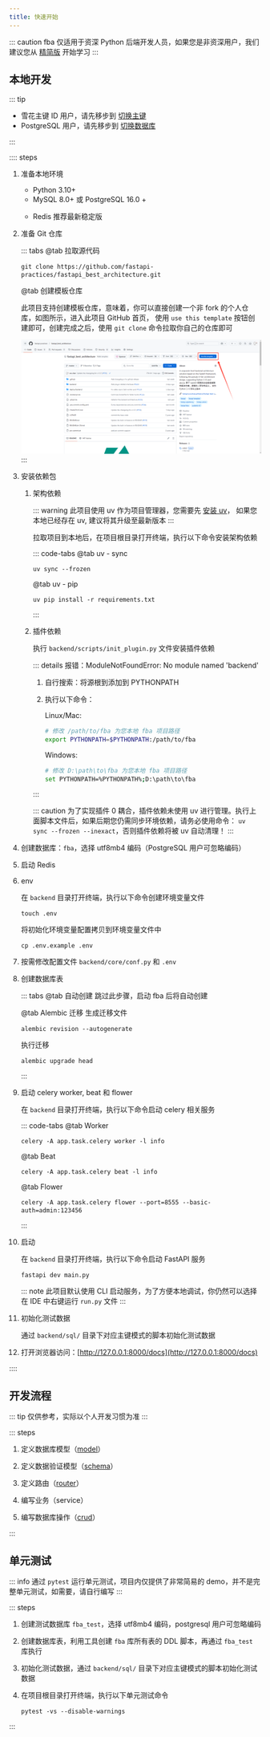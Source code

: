 ```yaml
---
title: 快速开始
---
```


::: caution
fba 仅适用于资深 Python 后端开发人员，如果您是非资深用户，我们建议您从 [精简版](../summary/fsm.md) 开始学习
:::

## 本地开发

::: tip

- 雪花主键 ID 用户，请先移步到 [切换主键](../reference/pk.md)
- PostgreSQL 用户，请先移步到 [切换数据库](../reference/db.md)

:::

:::: steps

1. 准备本地环境

    - Python 3.10+
    - MySQL 8.0+ 或 PostgreSQL 16.0 +
    - <p>Redis 推荐最新稳定版</p>

2. 准备 Git 仓库 <Badge type="warning" text="二选一" />

   ::: tabs
   @tab 拉取源代码

   ```shell:no-line-numbers
   git clone https://github.com/fastapi-practices/fastapi_best_architecture.git
   ```

   @tab 创建模板仓库

   此项目支持创建模板仓库，意味着，你可以直接创建一个非 fork 的个人仓库，如图所示，进入此项目
   GitHub 首页，
   使用 `use this template` 按钮创建即可，创建完成之后，使用 `git clone` 命令拉取你自己的仓库即可

   ![use_this_template](/images/use_this_template.png)
   :::

3. 安装依赖包

    1. 架构依赖

       ::: warning
       此项目使用 uv 作为项目管理器，您需要先 [安装 uv](https://docs.astral.sh/uv/getting-started/installation/)，
       如果您本地已经存在 uv, 建议将其升级至最新版本
       :::

       拉取项目到本地后，在项目根目录打开终端，执行以下命令安装架构依赖

       ::: code-tabs
       @tab <Icon name="material-icon-theme:uv" />uv - sync

       ```shell:no-line-numbers
       uv sync --frozen
       ```

       @tab <Icon name="material-icon-theme:uv" />uv - pip

       ```shell:no-line-numbers
       uv pip install -r requirements.txt
       ```

       :::

    2. 插件依赖

       执行 `backend/scripts/init_plugin.py` 文件安装插件依赖

       ::: details 报错：ModuleNotFoundError: No module named 'backend'

        1. 自行搜索：将源根到添加到 PYTHONPATH
        2. 执行以下命令：

           Linux/Mac:

           ```sh
           # 修改 /path/to/fba 为您本地 fba 项目路径
           export PYTHONPATH=$PYTHONPATH:/path/to/fba
           ```

           Windows:

           ```sh
           # 修改 D:\path\to\fba 为您本地 fba 项目路径
           set PYTHONPATH=%PYTHONPATH%;D:\path\to\fba
           ```

       :::

       ::: caution
       为了实现插件 0 耦合，插件依赖未使用 uv 进行管理。执行上面脚本文件后，如果后期您仍需同步环境依赖，请务必使用命令：
       `uv sync --frozen --inexact`，否则插件依赖将被 uv 自动清理！
       :::

4. 创建数据库：`fba`，选择 utf8mb4 编码（PostgreSQL 用户可忽略编码）
5. 启动 Redis
6. env

   在 `backend` 目录打开终端，执行以下命令创建环境变量文件

   ```shell:no-line-numbers
   touch .env
   ```

   将初始化环境变量配置拷贝到环境变量文件中

   ```shell:no-line-numbers
   cp .env.example .env
   ```

7. 按需修改配置文件 `backend/core/conf.py` 和 `.env`
8. 创建数据库表 <Badge type="warning" text="二选一" />

   ::: tabs
   @tab 自动创建
   跳过此步骤，启动 fba 后将自动创建

   @tab Alembic 迁移
   生成迁移文件

   ```shell:no-line-numbers
   alembic revision --autogenerate
   ```

   执行迁移

   ```shell:no-line-numbers
   alembic upgrade head
   ```
   :::

9. 启动 celery worker, beat 和 flower <Badge type="warning" text="此步骤为可选，三个都可以不执行" />

   在 `backend` 目录打开终端，执行以下命令启动 celery 相关服务

   ::: code-tabs
   @tab Worker

    ```shell:no-line-numbers
    celery -A app.task.celery worker -l info
    ```

   @tab Beat

    ```shell:no-line-numbers
    celery -A app.task.celery beat -l info
    ```

   @tab Flower

    ```shell:no-line-numbers
    celery -A app.task.celery flower --port=8555 --basic-auth=admin:123456
    ```
   :::

10. 启动

    在 `backend` 目录打开终端，执行以下命令启动 FastAPI 服务

    ```shell:no-line-numbers
    fastapi dev main.py
    ```

    ::: note
    此项目默认使用 CLI 启动服务，为了方便本地调试，你仍然可以选择在 IDE 中右键运行 `run.py` 文件
    :::

11. 初始化测试数据

    通过 `backend/sql/` 目录下对应主键模式的脚本初始化测试数据

12. 打开浏览器访问：[http://127.0.0.1:8000/docs](http://127.0.0.1:8000/docs)

::::

## 开发流程

::: tip
仅供参考，实际以个人开发习惯为准
:::

::: steps

1. 定义数据库模型（[model](../reference/model.md)）

2. 定义数据验证模型（[schema](../reference/schema.md)）

3. 定义路由（[router](../reference/router.md)）

4. 编写业务（service）

5. 编写数据库操作（[crud](../reference/CRUD.md)）

:::

## 单元测试

::: info
通过 `pytest` 运行单元测试，项目内仅提供了非常简易的 demo，并不是完整单元测试，如需要，请自行编写
:::

::: steps

1. 创建测试数据库 `fba_test`，选择 utf8mb4 编码，postgresql 用户可忽略编码
2. 创建数据库表，利用工具创建 `fba` 库所有表的 DDL 脚本，再通过 `fba_test` 库执行
3. 初始化测试数据，通过 `backend/sql/` 目录下对应主键模式的脚本初始化测试数据
4. 在项目根目录打开终端，执行以下单元测试命令

   ```shell:no-line-numbers
   pytest -vs --disable-warnings
   ```

:::